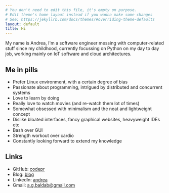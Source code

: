 ```yaml
---
# You don't need to edit this file, it's empty on purpose.
# Edit theme's home layout instead if you wanna make some changes
# See: https://jekyllrb.com/docs/themes/#overriding-theme-defaults
layout: default
title: Hi
---
```


<!-- <div style="text-align: center"><img src="{{site.url}}{{site.baseurl}}/assets/images/rounded-portrait.png" width="35%"></div> -->

<!-- ## Hi -->

My name is Andrea, I'm a software engineer messing with computer-related stuff
since my childhood, currently focussing on Python on my day to day job, working
mainly on IoT software and cloud architectures.

## Me in pills

- Prefer Linux environment, with a certain degree of bias
- Passionate about programming, intrigued by distributed and concurrent systems
- Love to learn by doing
- Really love to watch movies (and re-watch them lot of times)
- Somewhat obsessed with minimalism and the neat and lightweight concept
- Dislike bloated interfaces, fancy graphical websites, heavyweight IDEs etc
- Bash over GUI
- Strength workout over cardio
- Constantly looking forward to extend my knowledge

## Links

- GitHub: [codepr](https://github.com/codepr)
- Blog: [blog]({{site.url}}{{site.baseurl}}/blog)
- LinkedIn: [andrea](https://www.linkedin.com/in/andrea-giacomo-baldan-000776aa)
- Gmail: [a.g.baldab@gmail.com](mailto:a.g.baldan@gmail.com)

<!-- {% for post in site.posts %} -->
<!--   <div id="post-short"> -->
<!--     <a href="{{site.url}}{{site.baseurl}}{{post.url}}"> -->
<!--       <h3>{{post.title}}</h3> -->
<!--     </a> -->
<!--     <i>posted on {{ post.date | date: "%-d %b %Y" }}</i> -->
<!--     <p> -->
<!--       {% if post.excerpt %} -->
<!--         {{ post.excerpt }} -->
<!--       {% else %} -->
<!--         {{ post.content }} -->
<!--       {% endif %} -->
<!--     </p> -->
<!--   </div> -->
<!-- {% endfor %} -->
